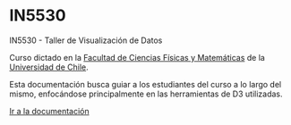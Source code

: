 # IN5530
IN5530 - Taller de Visualización de Datos

Curso dictado en la [Facultad de Ciencias Físicas y Matemáticas](http://ingenieria.uchile.cl/) de la [Universidad de Chile](http://www.uchile.cl/).

Esta documentación busca guiar a los estudiantes del curso a lo largo del mismo, enfocándose principalmente en las herramientas de D3 utilizadas.

[Ir a la documentación](https://github.com/lucascontreras/IN5530/wiki)
